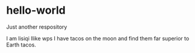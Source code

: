 # hello-world
Just another respository

 I am lisiqi Ilike wps
 I have tacos on the moon and find them far superior to Earth tacos.
